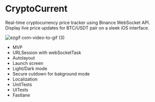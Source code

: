 # CryptoCurrent
Real-time cryptocurrency price tracker using Binance WebSocket API. Display live price updates for BTC/USDT pair on a sleek iOS interface.

![ezgif com-video-to-gif (3)](https://github.com/Elena-Ru/CryptoCurrent/assets/10026372/03e8f7ab-3d6f-47b2-ad31-37eb35f8a03c)

- MVP
- URLSession with webSocketTask
- Autolayout
- Launch screen
- Light/Dark mode
- Secure cutdown for bakground mode
- Localization
- UnitTests
- UITests
- Fastlane
